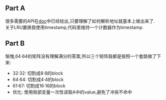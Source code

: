 ## Part A
很多需要的API在[doc](http://www.cs.cmu.edu/afs/cs/academic/class/15213-f15/www/recitations/rec07.pdf)中已经给出,只要理解了如何解析地址就基本上做出来了.  
关于LRU置换我使用timestamp,代码里维持一个计数器作为timestamp.

## Part B
惭愧,64·64的矩阵没有理解满分的答案,所以三个矩阵我都是按照一个套路做了下来:  

- 32·32: 切割成8·8的block
- 64·64: 切割成4·4的block  
- 61·67: 切割成16·16的block  
- 优化: 使用局部变量一次性读取A中的value,避免了冲突不命中